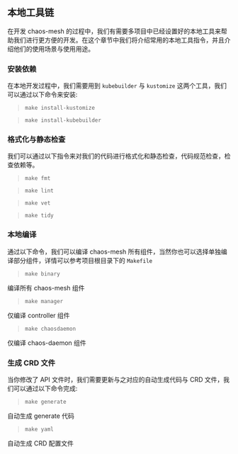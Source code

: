 ## 本地工具链

在开发 chaos-mesh 的过程中，我们有需要多项目中已经设置好的本地工具来帮助我们进行更方便的开发。在这个章节中我们将介绍常用的本地工具指令，并且介绍他们的使用场景与使用用途。

### 安装依赖

在本地开发过程中，我们需要用到 `kubebuilder` 与 `kustomize` 这两个工具，我们可以通过以下命令来安装:

> `make install-kustomize`

> `make install-kubebuilder`


### 格式化与静态检查

我们可以通过以下指令来对我们的代码进行格式化和静态检查，代码规范检查，检查依赖等。

> `make fmt `

> `make lint`

> `make vet`

> `make tidy`

### 本地编译

通过以下命令，我们可以编译 chaos-mesh 所有组件，当然你也可以选择单独编译部分组件，详情可以参考项目根目录下的 `Makefile`

> `make binary`

编译所有 chaos-mesh 组件

> `make manager`

仅编译 controller 组件

> `make chaosdaemon`

仅编译 chaos-daemon 组件

### 生成 CRD 文件

当你修改了 API 文件时，我们需要更新与之对应的自动生成代码与 CRD 文件，我们可以通过以下命令完成:

> `make generate`

自动生成 generate 代码

> `make yaml`

自动生成 CRD 配置文件